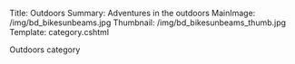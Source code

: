 Title: Outdoors
Summary: Adventures in the outdoors
MainImage: /img/bd_bikesunbeams.jpg
Thumbnail: /img/bd_bikesunbeams_thumb.jpg
Template: category.cshtml

Outdoors category

